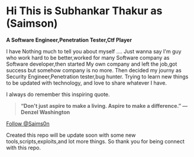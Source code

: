 # Hi This is Subhankar Thakur as (Saimson)
**A Software Engineer,Penetration Tester,Ctf Player**

I have Nothing much to tell you about myself ....
Just wanna say I'm guy who work hard to be better,worked for many 
Software company as Software developer,then started My own company
and left the job,got success but somehow company is no more.
Then decided my journy as Security Engineer,Penetration tester,bug hunter.
Trying to learn new things to be updated with technology,
and love to share whatever I have.


I always do remember this inspiring quote.
> **“Don't just aspire to make a living. Aspire to make a difference.” 
                                               —Denzel Washington**





<a class="twitter-follow-button"
  href="https://twitter.com/saims0n">
Follow @Saims0n</a>



Created this repo will be update soon with some new tools,scripts,exploits,and lot more things.
  So thank you for being connect with this repo.
